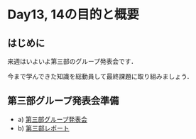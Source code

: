 # Day13, 14の目的と概要

## はじめに

来週はいよいよ第三部のグループ発表会です．

今まで学んできた知識を総動員して最終課題に取り組みましょう．

## 第三部グループ発表会準備

-   a) [第三部グループ発表会](../part3_2/part3_group_presentation "第三部グループ発表会")
-   b) [第三部レポート](../part3_2/part3_repot "第三部レポート")